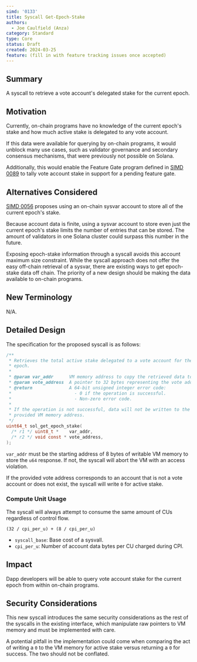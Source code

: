 ```yaml
---
simd: '0133'
title: Syscall Get-Epoch-Stake
authors:
  - Joe Caulfield (Anza)
category: Standard
type: Core
status: Draft
created: 2024-03-25
feature: (fill in with feature tracking issues once accepted)
---
```


## Summary

A syscall to retrieve a vote account's delegated stake for the current epoch.

## Motivation

Currently, on-chain programs have no knowledge of the current epoch's stake and
how much active stake is delegated to any vote account.

If this data were available for querying by on-chain programs, it would unblock
many use cases, such as validator governance and secondary consensus mechanisms,
that were previously not possible on Solana.

Additionally, this would enable the Feature Gate program defined in
[SIMD 0089](./0089-programify-feature-gate.md) to tally vote account stake in
support for a pending feature gate.

## Alternatives Considered

[SIMD 0056](https://github.com/solana-foundation/solana-improvement-documents/pull/56)
proposes using an on-chain sysvar account to store all of the current epoch's
stake.

Because account data is finite, using a sysvar account to store even just the 
current epoch's stake limits the number of entries that can be stored. The
amount of validators in one Solana cluster could surpass this number in the
future.

Exposing epoch-stake information through a syscall avoids this account maximum
size constraint. While the syscall approach does not offer the easy off-chain
retrieval of a sysvar, there are existing ways to get epoch-stake data off
chain. The priority of a new design should be making the data available to
on-chain programs.

## New Terminology

N/A.

## Detailed Design

The specification for the proposed syscall is as follows:

```c
/**
 * Retrieves the total active stake delegated to a vote account for the current
 * epoch.
 *
 * @param var_addr      VM memory address to copy the retrieved data to.
 * @param vote_address  A pointer to 32 bytes representing the vote address.
 * @return              A 64-bit unsigned integer error code:
 *                        - 0 if the operation is successful.
 *                        - Non-zero error code.
 *
 * If the operation is not successful, data will not be written to the
 * provided VM memory address.
 */
uint64_t sol_get_epoch_stake(
  /* r1 */ uint8_t *    var_addr,
  /* r2 */ void const * vote_address,
);
```

`var_addr` must be the starting address of 8 bytes of writable VM memory to
store the `u64` response. If not, the syscall will abort the VM with an access
violation.

If the provided vote address corresponds to an account that is not a vote
account or does not exist, the syscall will write `0` for active stake. 

### Compute Unit Usage

The syscall will always attempt to consume the same amount of CUs regardless of
control flow.

```
(32 / cpi_per_u) + (8 / cpi_per_u)
```

- `syscall_base`: Base cost of a sysvall.
- `cpi_per_u`: Number of account data bytes per CU charged during CPI.

## Impact

Dapp developers will be able to query vote account stake for the current epoch
from within on-chain programs.

## Security Considerations

This new syscall introduces the same security considerations as the rest of the
syscalls in the existing interface, which manipulate raw pointers to VM memory
and must be implemented with care.

A potential pitfall in the implementation could come when comparing the act of
writing a `0` to the VM memory for active stake versus returning a `0` for
success. The two should not be conflated.


